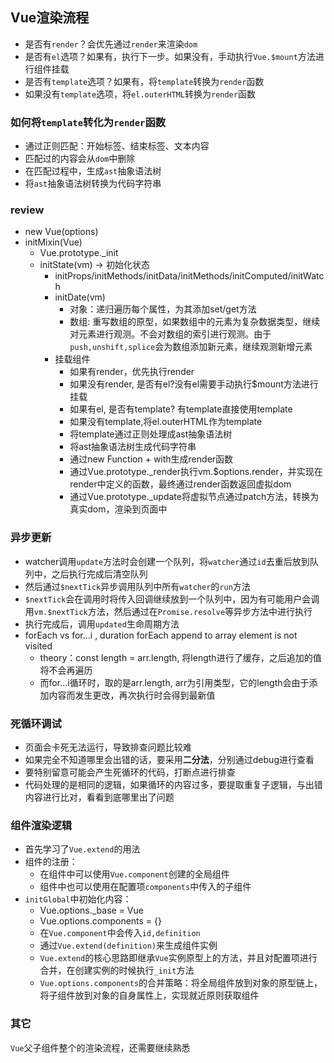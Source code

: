 ## Vue渲染流程
* 是否有`render`？会优先通过`render`来渲染`dom`
* 是否有`el`选项？如果有，执行下一步。如果没有，手动执行`Vue.$mount`方法进行组件挂载
* 是否有`template`选项？如果有，将`template`转换为`render`函数
* 如果没有`template`选项，将`el.outerHTML`转换为`render`函数


### 如何将`template`转化为`render`函数
* 通过正则匹配：开始标签、结束标签、文本内容
* 匹配过的内容会从`dom`中删除
* 在匹配过程中，生成`ast`抽象语法树
* 将`ast`抽象语法树转换为代码字符串

### review
* new Vue(options)
* initMixin(Vue)
  * Vue.prototype._init
  * initState(vm) -> 初始化状态
    * initProps/initMethods/initData/initMethods/initComputed/initWatch
    * initDate(vm)
      * 对象：递归遍历每个属性，为其添加set/get方法
      * 数组: 重写数组的原型，如果数组中的元素为复杂数据类型，继续对元素进行观测。不会对数组的索引进行观测。由于`push,unshift,splice`会为数组添加新元素，继续观测新增元素
    * 挂载组件
      * 如果有render，优先执行render
      * 如果没有render, 是否有el?没有el需要手动执行$mount方法进行挂载
      * 如果有el, 是否有template? 有template直接使用template
      * 如果没有template,将el.outerHTML作为template
      * 将template通过正则处理成ast抽象语法树
      * 将ast抽象语法树生成代码字符串
      * 通过new Function + with生成render函数
      * 通过Vue.prototype._render执行vm.$options.render，并实现在render中定义的函数，最终通过render函数返回虚拟dom
      * 通过Vue.prototype._update将虚拟节点通过patch方法，转换为真实dom，渲染到页面中
      
### 异步更新
* watcher调用`update`方法时会创建一个队列，将`watcher`通过`id`去重后放到队列中，之后执行完成后清空队列
* 然后通过`$nextTick`异步调用队列中所有`watcher`的`run`方法
* `$nextTick`会在调用时将传入回调继续放到一个队列中，因为有可能用户会调用`vm.$nextTick`方法，然后通过在`Promise.resolve`等异步方法中进行执行
* 执行完成后，调用`updated`生命周期方法
* forEach vs for...i , duration forEach append to array element is not visited
  * theory：const length = arr.length, 将length进行了缓存，之后追加的值将不会再遍历
  * 而for...i循环时，取的是arr.length, arr为引用类型，它的length会由于添加内容而发生更改，再次执行时会得到最新值
  
### 死循环调试
* 页面会卡死无法运行，导致排查问题比较难
* 如果完全不知道哪里会出错的话，要采用**二分法**，分别通过debug进行查看
* 要特别留意可能会产生死循环的代码，打断点进行排查
* 代码处理的是相同的逻辑，如果循环的内容过多，要提取重复子逻辑，与出错内容进行比对，看看到底哪里出了问题

### 组件渲染逻辑
* 首先学习了`Vue.extend`的用法
* 组件的注册：
  * 在组件中可以使用`Vue.component`创建的全局组件
  * 组件中也可以使用在配置项`components`中传入的子组件
* `initGlobal`中初始化内容：
  * Vue.options._base = Vue
  * Vue.options.components = {}
  * 在`Vue.component`中会传入`id,definition`
  * 通过`Vue.extend(definition)`来生成组件实例
  * `Vue.extend`的核心思路即继承`Vue`实例原型上的方法，并且对配置项进行合并，在创建实例的时候执行`_init`方法
  * `Vue.options.components`的合并策略：将全局组件放到对象的原型链上，将子组件放到对象的自身属性上，实现就近原则获取组件

### 其它
`Vue`父子组件整个的渲染流程，还需要继续熟悉
